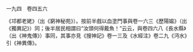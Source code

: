 一九四　卷四五六

《邛都老姥》（出《窮神秘苑》）。按前半戲以血塗門事與卷一六三《歷陽媪》（出《獨異記》）同；後半居民相謂曰“汝頭何得戴魚！”云云，與卷四六八《長水縣》（出《神鬼傳》）事同，其事亦見《搜神記》卷一三及《水經注》卷二九《沔水》引《神異傳》。
